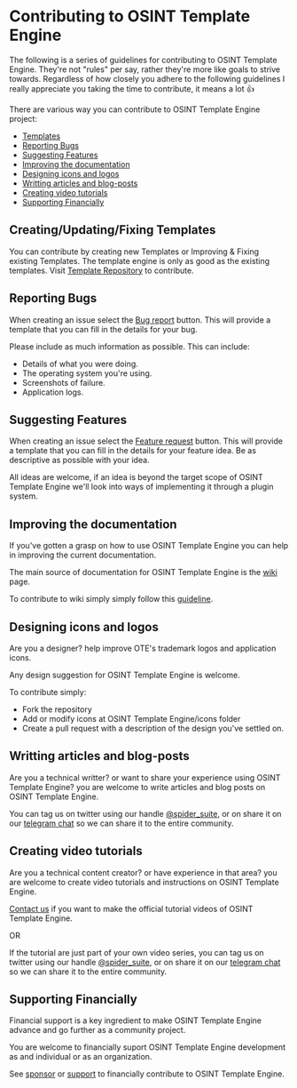 # Contributing to OSINT Template Engine
The following is a series of guidelines for contributing to OSINT Template Engine. They're not "rules" per say, rather they're more like goals to strive towards. Regardless of how closely you adhere to the following guidelines I really appreciate you taking the time to contribute, it means a lot 👍

There are various way you can contribute to OSINT Template Engine project:
- [Templates](#creatingupdatingfixing-templates)
- [Reporting Bugs](#reporting-bugs)
- [Suggesting Features](#suggesting-features)
- [Improving the documentation](#improving-the-documentation)
- [Designing icons and logos](#designing-icons-and-logos)
- [Writting articles and blog-posts](#writting-articles-and-blog-posts)
- [Creating video tutorials](#creating-video-tutorials)
- [Supporting Financially](#supporting-financially)

## Creating/Updating/Fixing Templates

You can contribute by creating new Templates or Improving & Fixing existing Templates. The template engine is only as good as the existing templates. Visit [Template Repository](https://github.com/3nock/OTE-Templates) to contribute.

## Reporting Bugs

When creating an issue select the [Bug report]() button. This will provide a template that you can fill in the details for your bug. 

Please include as much information as possible. This can include:

- Details of what you were doing.
- The operating system you're using.
- Screenshots of failure.
- Application logs.

## Suggesting Features

When creating an issue select the [Feature request]() button. This will provide a template that you can fill in the details for your feature idea. Be as descriptive as possible with your idea.

All ideas are welcome, if an idea is beyond the target scope of OSINT Template Engine we'll look into ways of implementing it through a plugin system.

## Improving the documentation

If you've gotten a grasp on how to use OSINT Template Engine you can help in improving the current documentation.

The main source of documentation for OSINT Template Engine is the [wiki](https://github.com/3nock/OTE/wiki) page.

To contribute to wiki simply  simply follow this [guideline](https://gist.github.com/omaraboumrad/35654da0a376c57a2e0ab4d92ad0c339).

## Designing icons and logos

Are you a designer? help improve OTE's trademark logos and application icons.

Any design suggestion for OSINT Template Engine is welcome.

To contribute simply:

- Fork the repository
- Add or modify icons at OSINT Template Engine/icons folder
- Create a pull request with a description of the design you've settled on.


## Writting articles and blog-posts

Are you a technical writter? or want to share your experience using OSINT Template Engine? you are welcome to write articles and blog posts on OSINT Template Engine.

You can tag us on twitter using our handle [@spider_suite](https://twitter.com/spider_suite), or on share it on our [telegram chat](https://t.me/SpiderSuite) so we can share it to the entire community.

## Creating video tutorials

Are you a technical content creator? or have experience in that area? you are welcome to create video tutorials and instructions on OSINT Template Engine.

[Contact us](CONTACTS.md) if you want to make the official tutorial videos of OSINT Template Engine.

OR

If the tutorial are just part of your own video series, you can tag us on twitter using our handle [@spider_suite](https://twitter.com/spider_suite), or on share it on our [telegram chat](https://t.me/SpiderSuite) so we can share it to the entire community.

## Supporting Financially

Financial support is a key ingredient to make OSINT Template Engine advance and go further as a community project.

You are welcome to financially suport OSINT Template Engine development as and individual or as an organization.

See [sponsor](SPONSOR.md) or [support](https://SpiderSuite.github.io/sponsor/) to financially contribute to OSINT Template Engine.

